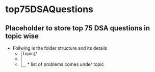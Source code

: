 # top75DSAQuestions
## Placeholder to store top 75 DSA questions in topic wise  


* Follwing is the folder structure and its details
   *  [Topic]/
   *  |
   *  |__ * list of problems comes under topic
